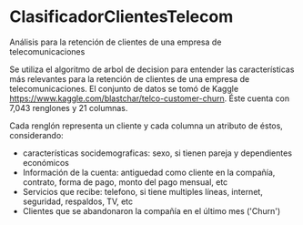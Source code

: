 # ClasificadorClientesTelecom
Análisis para la retención de clientes de una empresa de telecomunicaciones

Se utiliza el algoritmo de arbol de decision para entender las características más relevantes para la retención de clientes de una empresa de telecomunicaciones.
El conjunto de datos se tomó de Kaggle https://www.kaggle.com/blastchar/telco-customer-churn. Éste cuenta con 7,043 renglones y 21 columnas.

Cada renglón representa un cliente y cada columna un atributo de éstos, considerando:
- características socidemograficas: sexo, si tienen pareja y dependientes económicos
- Información de la cuenta: antiguedad como cliente en la compañía, contrato, forma de pago, monto del pago mensual, etc
- Servicios que recibe: telefono, si tiene multiples líneas, internet, seguridad, respaldos, TV, etc
- Clientes que se abandonaron la compañía en el último mes ('Churn')
